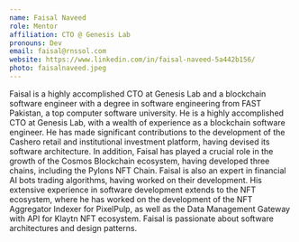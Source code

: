 ```yaml
---
name: Faisal Naveed
role: Mentor
affiliation: CTO @ Genesis Lab
pronouns: Dev
email: faisal@rnssol.com
website: https://www.linkedin.com/in/faisal-naveed-5a442b156/
photo: faisalnaveed.jpeg
---
```


Faisal is a highly accomplished CTO at Genesis Lab and a blockchain software engineer with a degree in software engineering from FAST Pakistan, a top computer software university. He is a highly accomplished CTO at Genesis Lab, with a wealth of experience as a blockchain software engineer. He has made significant contributions to the development of the Cashero retail and institutional investment platform, having devised its software architecture. In addition, Faisal has played a crucial role in the growth of the Cosmos Blockchain ecosystem, having developed three chains, including the Pylons NFT Chain. Faisal is also an expert in financial AI bots trading algorithms, having worked on their development. His extensive experience in software development extends to the NFT ecosystem, where he has worked on the development of the NFT Aggregator Indexer for PixelPulp, as well as the Data Management Gateway with API for Klaytn NFT ecosystem. Faisal is passionate about software architectures and design patterns.

